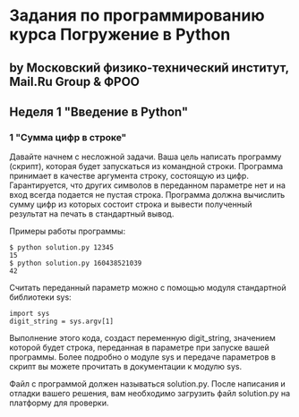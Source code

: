 # Задания по программированию курса Погружение в Python
## by Московский физико-технический институт, Mail.Ru Group & ФРОО
## Неделя 1 "Введение в Python"
### 1 "Сумма цифр в строке"

Давайте начнем с несложной задачи. Ваша цель написать программу (скрипт), которая будет запускаться из командной строки. Программа принимает в качестве аргумента строку, состоящую из цифр.
Гарантируется, что других символов в переданном параметре нет и на вход всегда подается не пустая строка. Программа должна вычислить сумму цифр из которых состоит строка и вывести полученный результат на печать в стандартный вывод.

Примеры работы программы:
```
$ python solution.py 12345
15
$ python solution.py 160438521039
42
```
Считать переданный параметр можно с помощью модуля стандартной библиотеки sys:
```
import sys
digit_string = sys.argv[1]
```
Выполнение этого кода, создаст переменную digit_string, значением которой будет строка, переданная в параметре при запуске вашей программы. Более подробно о модуле sys и передаче параметров в скрипт вы можете прочитать в документации к модулю sys.

Файл с программой должен называться solution.py. После написания и отладки вашего решения, вам необходимо загрузить файл solution.py на платформу для проверки.

